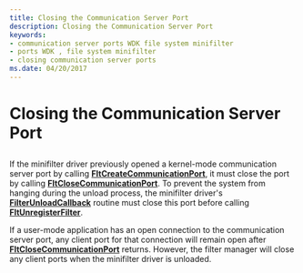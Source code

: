 ```yaml
---
title: Closing the Communication Server Port
description: Closing the Communication Server Port
keywords:
- communication server ports WDK file system minifilter
- ports WDK , file system minifilter
- closing communication server ports
ms.date: 04/20/2017
---
```


# Closing the Communication Server Port


## <span id="ddk_closing_the_communication_server_port_if"></span><span id="DDK_CLOSING_THE_COMMUNICATION_SERVER_PORT_IF"></span>


If the minifilter driver previously opened a kernel-mode communication server port by calling [**FltCreateCommunicationPort**](/windows-hardware/drivers/ddi/fltkernel/nf-fltkernel-fltcreatecommunicationport), it must close the port by calling [**FltCloseCommunicationPort**](/windows-hardware/drivers/ddi/fltkernel/nf-fltkernel-fltclosecommunicationport). To prevent the system from hanging during the unload process, the minifilter driver's [**FilterUnloadCallback**](/windows-hardware/drivers/ddi/fltkernel/nc-fltkernel-pflt_filter_unload_callback) routine must close this port before calling [**FltUnregisterFilter**](/windows-hardware/drivers/ddi/fltkernel/nf-fltkernel-fltunregisterfilter).

If a user-mode application has an open connection to the communication server port, any client port for that connection will remain open after [**FltCloseCommunicationPort**](/windows-hardware/drivers/ddi/fltkernel/nf-fltkernel-fltclosecommunicationport) returns. However, the filter manager will close any client ports when the minifilter driver is unloaded.

 

